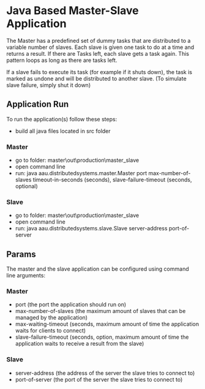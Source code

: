 # Java Based Master-Slave Application
The Master has a predefined set of dummy tasks that are distributed to a variable number of slaves.
Each slave is given one task to do at a time and returns a result.
If there are Tasks left, each slave gets a task again.
This pattern loops as long as there are tasks left.

If a slave fails to execute its task (for example if it shuts down), the task is marked as undone and will be distributed to another slave. 
(To simulate slave failure, simply shut it down)

## Application Run
To run the application(s) follow these steps: 
- build all java files located in src folder

### Master
- go to folder: master\out\production\master_slave
- open command line
- run: java aau.distributedsystems.master.Master port max-number-of-slaves timeout-in-seconds (seconds), slave-failure-timeout (seconds, optional)

### Slave
- go to folder: master\out\production\master_slave
- open command line
- run: java aau.distributedsystems.slave.Slave server-address port-of-server

## Params
The master and the slave application can be configured using command line arguments:

### Master
- port (the port the application should run on)
- max-number-of-slaves (the maximum amount of slaves that can be managed by the application)
- max-waiting-timeout (seconds, maximum amount of time the application waits for clients to connect)
- slave-failure-timeout (seconds, option, maximum amount of time the application waits to receive a result from the slave)

### Slave
- server-address (the address of the server the slave tries to connect to)
- port-of-server (the port of the server the slave tries to connect to)